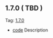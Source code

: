 ## 1.7.0 ( TBD )

Tag: [1.7.0](https://github.com/patternfly/patternfly-elements/releases/tag/1.7.0)

- [code](url) Description